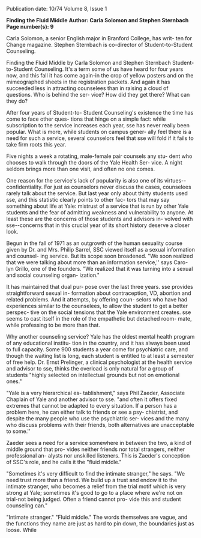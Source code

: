 Publication date: 10/74
Volume 8, Issue 1

**Finding the Fluid Middle**
**Author: Carla Solomon and Stephen Sternbach**
**Page number(s): 9**

Carla Solomon, a senior English 
major in Branford College, has writ-
ten for Change magazine. 
Stephen Sternbach is co-director of 
Student-to-Student Counseling. 

Finding the Fluid Middle 
by Carla Solomon and Stephen Sternbach 
Student-to-Student Counseling. It's 
a term some of us have heard for four 
years now, and this fall it has come 
again-in the crop of yellow posters 
and on the mimeographed sheets in 
the registration packets. And again 
it has succeeded less in attracting 
counselees than in raising a cloud of 
questions. Who is behind the ser-
vice? How did they get there? What 
can they do? 

After four years of Student-to-
Student Counseling's existence the 
time has come to face other ques-
tions that hinge on a simple fact: 
while subscription to the service 
increases each year, sse has never 
really been popular. What is more, 
while students on campus gener-
ally feel there is a need for such a 
service, several counselors feel that 
sse will fold if it fails to take firm 
roots this year. 

Five nights a week a rotating, 
male-female pair counsels any stu-
dent who chooses to walk through 
the doors of the Yale Health Ser-
vice. A night seldom brings more 
than one visit, and often no one 
comes. 

One reason for the service's lack 
of popularity is also one of its 
virtues--confidentiality. For just as 
counselors never discuss the cases, 
counselees rarely talk about the 
service. But last year only about 
thirty students used sse, and this 
statistic clearly points to other fac-
tors that may say something about 
life at Yale: mistrust of a service 
that is run by other Yale students 
and the fear of admitting weakness 
and vulnerability to anyone. At 
least these are the concerns of 
those students and advisors in-
volved with sse--concerns that in 
this crucial year of its short history 
deserve a closer look. 

Begun in the fall of 1971 as an 
outgrowth of the human sexuality 
course given by Dr. and Mrs. 
Philip Sarrel, SSC viewed itself as 
a sexual information and counsel-
ing service. But its scope soon 
broadened. "We soon realized that 
we were talking about more than 
an information service,'' says Caro-
lyn Grillo, one of the founders. "We 
realized that it was turning into a 
sexual and social counseling organ-
ization." 

It has maintained that dual pur-
pose over the last three years. sse 
provides straightforward sexual in-
formation about contraception, 
VD, abortion and related problems. 
And it attempts, by offering coun-
selors who have had experiences 
similar to the counselees, to allow 
the student to get a better perspec-
tive on the social tensions that the 
Yale environment creates. sse 
seems to cast itself in the role of the 
empathetic but detached room-
mate, while professing to be more 
than that. 

Why another counseling service? 
Yale has the oldest mental health 
program of any educational institu-
tion in the country, and it has 
always been used to full capacity. 
Some 900 students a year come for 
psychiatric care, and though the 
waiting list is long, each student is 
entitled to at least a semester of 
free help. Dr. Ernst Prelinger, a 
clinical psychologist at the health 
service and advisor to sse, thinks 
the overload is only natural for a 
group of students "highly selected 
on intellectual grounds but not on 
emotional ones." 

"Yale is a very hierarchical es-
tablishment," says Phil Zaeder, 
Associate Chaplain of Yale and 
another advisor to sse. "and often 
it offers fixed extremes that cannot 
be adapted to every situation. If a 
person has a problem here, he can 
either talk to friends or see a psy-
chiatrist, and despite the many 
people who use the psychiatric ser-
vices and the many who discuss 
problems with their friends, both 
alternatives are unacceptable to 
some.'' 

Zaeder sees a need for a service 
somewhere in between the two, a 
kind of middle ground that pro-
vides neither friends nor total 
strangers, neither professional an-
alysts nor unskilled listeners. This 
is Zaeder's conception of SSC's 
role, and he calls it the "fluid 
middle." 

"Sometimes it's very difficult 
to find the intimate stranger," he 
says. "We need trust more than a 
friend. We build up a trust and 
endow it to the intimate stranger, 
who becomes a relief from the trial 
motif which is very strong at Yale; 
sometimes it's good to go to a place 
where we're not on trial-not being 
judged. Often a friend cannot pro-
vide this and student counseling 
can." 

"Intimate stranger." "Fluid 
middle." The words themselves are 
vague, and the functions they 
name are just as hard to pin down, 
the boundaries just as loose. While